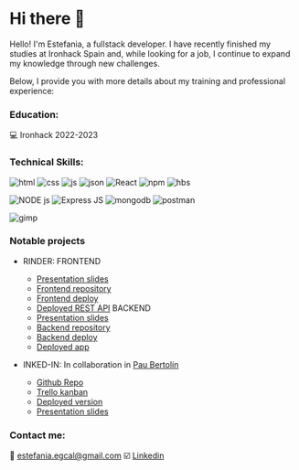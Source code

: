 # Hi there :wind_chime:

Hello! I'm Estefania, a fullstack developer. I have recently finished my studies at Ironhack Spain and, while looking for a job, I continue to expand my knowledge through new challenges.

Below, I provide you with more details about my training and professional experience:

### Education:

:computer: Ironhack 2022-2023

### Technical Skills:

![html](https://img.shields.io/badge/HTML5-E34F26?style=for-the-badge&logo=html5&logoColor=white)
![css](https://img.shields.io/badge/CSS3-1572B6?style=for-the-badge&logo=css3&logoColor=white)
![js](https://img.shields.io/badge/JavaScript-323330?style=for-the-badge&logo=javascript&logoColor=F7DF1E)
![json](https://img.shields.io/badge/json-5E5C5C?style=for-the-badge&logo=json&logoColor=white)
![React](https://img.shields.io/badge/React-20232A?style=for-the-badge&logo=react&logoColor=61DAFB)
![npm](https://img.shields.io/badge/npm-CB3837?style=for-the-badge&logo=npm&logoColor=white)
![hbs](https://img.shields.io/badge/Handlebars.js-f0772b?style=for-the-badge&logo=handlebarsdotjs&logoColor=black)

![NODE js](https://img.shields.io/badge/Node.js-339933?style=for-the-badge&logo=nodedotjs&logoColor=white)
![Express JS](https://img.shields.io/badge/Express.js-000000?style=for-the-badge&logo=express&logoColor=white)
![mongodb](https://img.shields.io/badge/MongoDB-4EA94B?style=for-the-badge&logo=mongodb&logoColor=white)
![postman](https://img.shields.io/badge/Postman-FF6C37?style=for-the-badge&logo=Postman&logoColor=white)

![gimp](https://img.shields.io/badge/gimp-5C5543?style=for-the-badge&logo=gimp&logoColor=white)

### Notable projects

- RINDER: 
  FRONTEND
    - [Presentation slides](https://slides.com/estefaniaegeacalcena/deck-86220e)
    - [Frontend repository](https://github.com/ZillionTrout/RINDER-Frontend)
    - [Frontend deploy](https://rollrinder.netlify.app/)
    - [Deployed REST API](https://rinder.fly.dev/)
  BACKEND
    - [Presentation slides](https://slides.com/estefaniaegeacalcena/deck-86220e)
    - [Backend repository](https://github.com/ZillionTrout/RINDER-Backend)
    - [Backend deploy](https://rinder.fly.dev/)
    - [Deployed app](https://rollrinder.netlify.app/)

- INKED-IN:
In collaboration in [Pau Bertolín](https://github.com/paubertolinros)
  - [Github Repo](https://github.com/project-2-inked-in/inked-in)
  - [Trello kanban](https://trello.com/b/h4l8ecjZ/inked-in)
  - [Deployed version](https://inkedin.fly.dev/)
  - [Presentation slides](https://www.slides.com)

### Contact me:

:e-mail: estefania.egcal@gmail.com
:ballot_box_with_check: [Linkedin](https://www.linkedin.com/in/estefania-egea-calcena/)

<!--
**ZillionTrout/zilliontrout** is a ✨ _special_ ✨ repository because its `README.md` (this file) appears on your GitHub profile.

Here are some ideas to get you started:

- 🔭 I’m currently working on ...
- 🌱 I’m currently learning ...
- 👯 I’m looking to collaborate on ...
- 🤔 I’m looking for help with ...
- 💬 Ask me about ...
- 📫 How to reach me: ...
- 😄 Pronouns: ...
- ⚡ Fun fact: ...
-->
